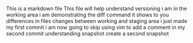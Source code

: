 This is a markdown file
This file will help understand versioning
i am in the working area
i am demonstrating the diff command
it shows to you differences in files changes between working and staging area 
i just made my first commit
i am now going to skip using vim to add a comment in my second commit
understanding snapshot
create a second snapshot

